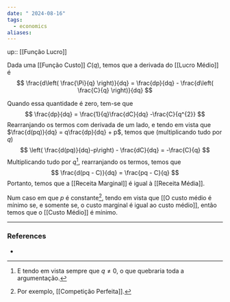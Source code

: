 ```yaml
---
date: " 2024-08-16"
tags:
  - economics
aliases:
---
```


up:: [[Função Lucro]]

Dada uma [[Função Custo]] $C(q)$, temos que a derivada do [[Lucro Médio]] é
$$
\frac{d\left( \frac{\Pi}{q} \right)}{dq} = \frac{dp}{dq} - \frac{d\left( \frac{C}{q} \right)}{dq}
$$

Quando essa quantidade é zero, tem-se que
$$
\frac{dp}{dq} = \frac{1}{q}\frac{dC}{dq} -\frac{C}{q^{2}}
$$
Rearranjando os termos com derivada de um lado, e tendo em vista que $\frac{d(pq)}{dq} = q\frac{dp}{dq} + p$, temos que (multiplicando tudo por $q$)
$$
\left( \frac{d(pq)}{dq}-p\right) - \frac{dC}{dq} = -\frac{C}{q}
$$
Multiplicando tudo por $q$[^1], rearranjando os termos, temos que
$$
\frac{d(pq - C)}{dq} = \frac{pq - C}{q}
$$
Portanto, temos que a [[Receita Marginal]] é igual à [[Receita Média]]. 

Num caso em que $p$ é constante[^2], tendo em vista que [[O custo médio é mínimo se, e somente se, o custo marginal é igual ao custo médio]], então temos que o [[Custo Médio]] é mínimo.

---
### References
- 

[^1]: E tendo em vista sempre que $q \neq 0$, o que quebraria toda a argumentação.
[^2]: Por exemplo, [[Competição Perfeita]].